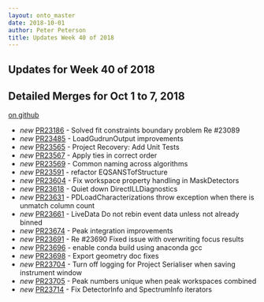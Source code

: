 ```yaml
---
layout: onto_master
date: 2018-10-01
author: Peter Peterson
title: Updates Week 40 of 2018
---
```

Updates for Week 40 of 2018
---------------------------

Detailed Merges for Oct 1 to 7, 2018
------------------------------------
[on github](https://github.com/mantidproject/mantid/pulls?q=is%3Apr+merged%3A2018-10-02..2018-10-07)

* *new* [PR23186](https://github.com/mantidproject/mantid/pull/23186) - Solved fit constraints boundary problem Re #23089
* *new* [PR23485](https://github.com/mantidproject/mantid/pull/23485) - LoadGudrunOutput improvements
* *new* [PR23565](https://github.com/mantidproject/mantid/pull/23565) - Project Recovery: Add Unit Tests
* *new* [PR23567](https://github.com/mantidproject/mantid/pull/23567) - Apply ties in correct order
* *new* [PR23569](https://github.com/mantidproject/mantid/pull/23569) - Common naming across algorithms
* *new* [PR23591](https://github.com/mantidproject/mantid/pull/23591) - refactor EQSANSTofStructure
* *new* [PR23604](https://github.com/mantidproject/mantid/pull/23604) - Fix workspace property handling in MaskDetectors
* *new* [PR23618](https://github.com/mantidproject/mantid/pull/23618) - Quiet down DirectILLDiagnostics
* *new* [PR23631](https://github.com/mantidproject/mantid/pull/23631) - PDLoadCharacterizations throw exception when there is unmatch column count
* *new* [PR23661](https://github.com/mantidproject/mantid/pull/23661) - LiveData Do not rebin event data unless not already binned
* *new* [PR23674](https://github.com/mantidproject/mantid/pull/23674) - Peak integration improvements
* *new* [PR23691](https://github.com/mantidproject/mantid/pull/23691) - Re #23690 Fixed issue with overwriting focus results
* *new* [PR23696](https://github.com/mantidproject/mantid/pull/23696) - enable conda build using anaconda gcc
* *new* [PR23698](https://github.com/mantidproject/mantid/pull/23698) - Export geometry doc fixes
* *new* [PR23704](https://github.com/mantidproject/mantid/pull/23704) - Turn off logging for Project Serialiser when saving instrument window
* *new* [PR23705](https://github.com/mantidproject/mantid/pull/23705) - Peak numbers unique when peak workspaces combined
* *new* [PR23714](https://github.com/mantidproject/mantid/pull/23714) - Fix DetectorInfo and SpectrumInfo iterators
